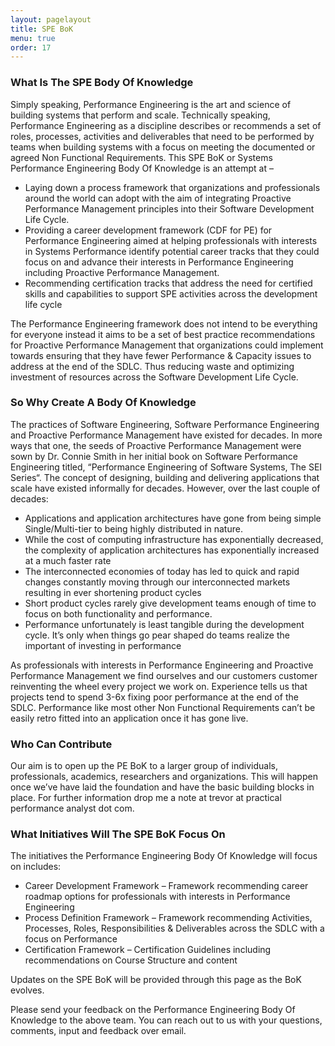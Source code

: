 ```yaml
---
layout: pagelayout
title: SPE BoK
menu: true
order: 17
---
```


### What Is The SPE Body Of Knowledge

Simply speaking, Performance Engineering is the art and science of building systems that perform and scale. Technically speaking, Performance Engineering as a discipline describes or recommends a set of roles, processes, activities and deliverables that need to be performed by teams when building systems with a focus on meeting the documented or agreed Non Functional Requirements. This SPE BoK or Systems Performance Engineering Body Of Knowledge is an attempt at –

* Laying down a process framework that organizations and professionals around the world can adopt with the aim of integrating Proactive Performance Management principles into their Software Development Life Cycle.
* Providing a career development framework (CDF for PE) for Performance Engineering aimed at helping professionals with interests in Systems Performance identify potential career tracks that they could focus on and advance their interests in Performance Engineering including Proactive Performance Management.
* Recommending certification tracks that address the need for certified skills and capabilities to support SPE activities across the development life cycle

The Performance Engineering framework does not intend to be everything for everyone instead it aims to be a set of best practice recommendations for Proactive Performance Management that organizations could implement towards ensuring that they have fewer Performance & Capacity issues to address at the end of the SDLC. Thus reducing waste and optimizing investment of resources across the Software Development Life Cycle.

### So Why Create A Body Of Knowledge

The practices of Software Engineering, Software Performance Engineering and Proactive Performance Management have existed for decades. In more ways that one, the seeds of Proactive Performance Management were sown by Dr. Connie Smith in her initial book on Software Performance Engineering titled, “Performance Engineering of Software Systems, The SEI Series“. The concept of designing, building and delivering applications that scale have existed informally for decades. However, over the last couple of decades:

* Applications and application architectures have gone from being simple Single/Multi-tier to being highly distributed in nature.
* While the cost of computing infrastructure has exponentially decreased, the complexity of application architectures has exponentially increased at a much faster rate
* The interconnected economies of today has led to quick and rapid changes constantly moving through our interconnected markets resulting in ever shortening product cycles
* Short product cycles rarely give development teams enough of  time to focus on both functionality and performance.
* Performance unfortunately is least tangible during the development cycle. It’s only when things go pear shaped do teams realize the important of investing in performance

As professionals with interests in Performance Engineering and Proactive Performance Management we find ourselves and our customers customer reinventing the wheel every project we work on. Experience tells us that projects tend to spend 3-6x fixing poor performance at the end of the SDLC. Performance like most other Non Functional Requirements can’t be easily retro fitted into an application once it has gone live.

### Who Can Contribute

Our aim is to open up the PE BoK to a larger group of individuals, professionals, academics, researchers and organizations. This will happen once we’ve have laid the foundation and have the basic building blocks in place. For further information drop me a note at trevor at practical performance analyst dot com.

### What Initiatives Will The SPE BoK Focus On

The initiatives the Performance Engineering Body Of Knowledge will focus on includes:

* Career Development Framework – Framework recommending career roadmap options for professionals with interests in Performance Engineering
* Process Definition Framework – Framework recommending Activities, Processes, Roles, Responsibilities & Deliverables across the SDLC with a focus on Performance
* Certification Framework – Certification Guidelines including recommendations on Course Structure and content

Updates on the SPE BoK will be provided through this page as the BoK evolves.

Please send your feedback on the Performance Engineering Body Of Knowledge to the above team. You can reach out to us with your questions, comments, input and feedback over email.

